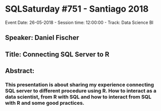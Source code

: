 # SQLSaturday #751 - Santiago 2018
Event Date: 26-05-2018 - Session time: 12:00:00 - Track: Data Science  BI
## Speaker: Daniel Fischer
## Title: Connecting SQL Server to R
## Abstract:
### This presentation is about sharing my experience connecting SQL server to different procedure using R. How to interact as a data scientist, from R with SQL and how to interact from SQL with R and some good practices.
